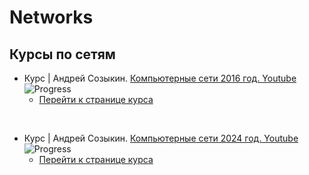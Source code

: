 # Networks

## Курсы по сетям

- Курс | Андрей Созыкин. [Компьютерные сети 2016 год. Youtube](https://www.youtube.com/playlist?list=PLtPJ9lKvJ4oiNMvYbOzCmWy6cRzYAh9B1)&ensp;![Progress](https://progress-bar.dev/2)
  * [Перейти к странице курса](/Networks_2016/README_2016.md)

<br>

- Курс | Андрей Созыкин. [Компьютерные сети 2024 год. Youtube](https://www.youtube.com/watch?v=sOKljYVLD2Q&list=PLtPJ9lKvJ4ojPWFLuUz6g8c73Ta45bUN8&pp=iAQB)&ensp;![Progress](https://progress-bar.dev/0)
  * [Перейти к странице курса](/Networks_2024/README_2024.md)
